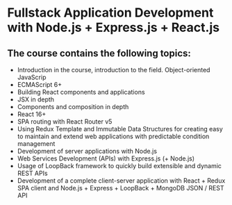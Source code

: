 # Fullstack Application Development with Node.js + Express.js + React.js

## The course contains the following topics:
- Introduction in the course, introduction to the field. Object-oriented JavaScrip
- ЕCMAScript 6+
- Building React components and applications
- JSX in depth
- Components and composition in depth
- React 16+
- SPA routing with React Router v5
- Using Redux Template and Immutable Data Structures for creating easy to maintain and extend web applications with predictable condition management
- Development of server applications with Node.js
- Web Services Development (APIs) with Express.js (+ Node.js)
- Usage of LoopBack framework to quickly build extensible and dynamic REST APIs
- Development of a complete client-server application with React + Redux SPA client and Node.js + Express + LoopBack + MongoDB JSON / REST API